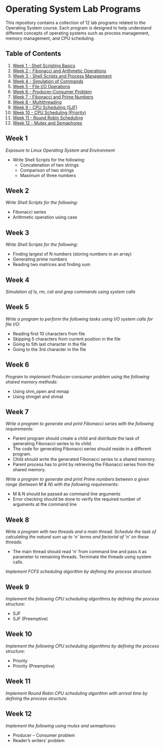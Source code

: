 # Operating System Lab Programs

This repository contains a collection of 12 lab programs related to the Operating System course. Each program is designed to help understand different concepts of operating systems such as process management, memory management, and CPU scheduling.

## Table of Contents

1. [Week 1 - Shell Scripting Basics](#week-1)
2. [Week 2 - Fibonacci and Arithmetic Operations](#week-2)
3. [Week 3 - Shell Scripts and Process Management](#week-3)
4. [Week 4 - Simulation of Commands](#week-4)
5. [Week 5 - File I/O Operations](#week-5)
6. [Week 6 - Producer-Consumer Problem](#week-6)
7. [Week 7 - Fibonacci and Prime Numbers](#week-7)
8. [Week 8 - Multithreading](#week-8)
9. [Week 9 - CPU Scheduling (SJF)](#week-9)
10. [Week 10 - CPU Scheduling (Priority)](#week-10)
11. [Week 11 - Round Robin Scheduling](#week-11)
12. [Week 12 - Mutex and Semaphores](#week-12)

## Week 1

*Exposure to Linux Operating System and Environment*

- Write Shell Scripts for the following:
  - Concatenation of two strings
  - Comparison of two strings
  - Maximum of three numbers

## Week 2

*Write Shell Scripts for the following:*

- Fibonacci series
- Arithmetic operation using case

## Week 3

*Write Shell Scripts for the following:*

- Finding largest of N numbers (storing numbers in an array)
- Generating prime numbers
- Reading two matrices and finding sum

## Week 4

*Simulation of ls, rm, cat and grep commands using system calls*

## Week 5

*Write a program to perform the following tasks using I/O system calls for file I/O:*

- Reading first 10 characters from file
- Skipping 5 characters from current position in the file
- Going to 5th last character in the file
- Going to the 3rd character in the file

## Week 6

*Program to implement Producer-consumer problem using the following shared memory methods:*

- Using shm_open and mmap
- Using shmget and shmat

## Week 7

*Write a program to generate and print Fibonacci series with the following requirements:*

- Parent program should create a child and distribute the task of generating Fibonacci series to its child.
- The code for generating Fibonacci series should reside in a different program.
- Child should write the generated Fibonacci series to a shared memory.
- Parent process has to print by retrieving the Fibonacci series from the shared memory.

*Write a program to generate and print Prime numbers between a given range (between M & N) with the following requirements:*

- M & N should be passed as command line arguments
- Error checking should be done to verify the required number of arguments at the command line

## Week 8

*Write a program with two threads and a main thread. Schedule the task of calculating the natural sum up to 'n' terms and factorial of 'n' on these threads.*

- The main thread should read 'n' from command line and pass it as parameter to remaining threads. Terminate the threads using system calls.

*Implement FCFS scheduling algorithm by defining the process structure.*

## Week 9

*Implement the following CPU scheduling algorithms by defining the process structure:*

- SJF
- SJF (Preemptive)

## Week 10

*Implement the following CPU scheduling algorithms by defining the process structure:*

- Priority
- Priority (Preemptive)

## Week 11

*Implement Round Robin CPU scheduling algorithm with arrival time by defining the process structure.*

## Week 12

*Implement the following using mutex and semaphores:*

- Producer – Consumer problem
- Reader’s writers’ problem

